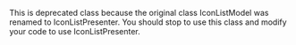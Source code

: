 This is deprecated class because the original class IconListModel was renamed to IconListPresenter. You should stop to use this class and modify your code to use IconListPresenter.